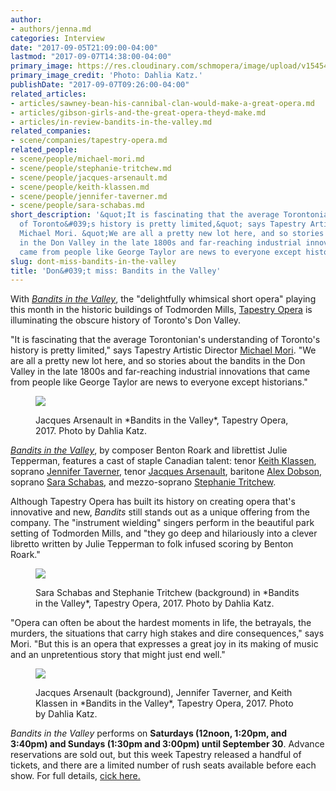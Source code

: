 ```yaml
---
author:
- authors/jenna.md
categories: Interview
date: "2017-09-05T21:09:00-04:00"
lastmod: "2017-09-07T14:38:00-04:00"
primary_image: https://res.cloudinary.com/schmopera/image/upload/v1545409169/media/webhook-uploads/1504710369930/2017-09-06---Bandits-photobyDahliaKatz-1318.jpg.jpg
primary_image_credit: 'Photo: Dahlia Katz.'
publishDate: "2017-09-07T09:26:00-04:00"
related_articles:
- articles/sawney-bean-his-cannibal-clan-would-make-a-great-opera.md
- articles/gibson-girls-and-the-great-opera-theyd-make.md
- articles/in-review-bandits-in-the-valley.md
related_companies:
- scene/companies/tapestry-opera.md
related_people:
- scene/people/michael-mori.md
- scene/people/stephanie-tritchew.md
- scene/people/jacques-arsenault.md
- scene/people/keith-klassen.md
- scene/people/jennifer-taverner.md
- scene/people/sara-schabas.md
short_description: '&quot;It is fascinating that the average Torontonian&#039;s understanding
  of Toronto&#039;s history is pretty limited,&quot; says Tapestry Artistic Director
  Michael Mori. &quot;We are all a pretty new lot here, and so stories about the bandits
  in the Don Valley in the late 1800s and far-reaching industrial innovations that
  came from people like George Taylor are news to everyone except historians.&quot;'
slug: dont-miss-bandits-in-the-valley
title: 'Don&#039;t miss: Bandits in the Valley'
---
```


With [*Bandits in the Valley*](https://tapestryopera.com/bandits-in-the-valley/), the "delightfully whimsical short opera" playing this month in the historic buildings of Todmorden Mills, [Tapestry Opera](/scene/companies/tapestry-opera/) is illuminating the obscure history of Toronto's Don Valley.

"It is fascinating that the average Torontonian's understanding of Toronto's history is pretty limited," says Tapestry Artistic Director [Michael Mori](/scene/people/michael-mori/). "We are all a pretty new lot here, and so stories about the bandits in the Don Valley in the late 1800s and far-reaching industrial innovations that came from people like George Taylor are news to everyone except historians."

<figure data-type="image">

![](https://res.cloudinary.com/schmopera/image/upload/v1545409169/media/webhook-uploads/1504710464298/2017-09-06---Bandits-photobyDahliaKatz-1442.jpg.jpg)
<figcaption>Jacques Arsenault in *Bandits in the Valley*, Tapestry Opera, 2017. Photo by Dahlia Katz.</figcaption>
</figure>

[*Bandits in the Valley*](https://tapestryopera.com/bandits-in-the-valley/), by composer Benton Roark and librettist Julie Tepperman, features a cast of staple Canadian talent: tenor [Keith Klassen](/scene/people/keith-klassen/), soprano [Jennifer Taverner](/spotlight-on-jennifer-taverner/), tenor [Jacques Arsenault](/spotlight-on-jacques-arsenault/), baritone [Alex Dobson](/scene/people/alexander-dobson/), soprano [Sara Schabas](/authors/sara-schabas/), and mezzo-soprano [Stephanie Tritchew](/spotlight-on-stephanie-tritchew/).

Although Tapestry Opera has built its history on creating opera that's innovative and new, *Bandits* still stands out as a unique offering from the company. The "instrument wielding" singers perform in the beautiful park setting of Todmorden Mills, and "they go deep and hilariously into a clever libretto written by Julie Tepperman to folk infused scoring by Benton Roark."

<figure data-type="image">

![](https://res.cloudinary.com/schmopera/image/upload/v1545409169/media/webhook-uploads/1504710530334/2017-08-06---Bandits-photobyDahliaKatz-1487.jpg.jpg)
<figcaption>Sara Schabas and Stephanie Tritchew (background) in *Bandits in the Valley*, Tapestry Opera, 2017. Photo by Dahlia Katz.</figcaption>
</figure>

"Opera can often be about the hardest moments in life, the betrayals, the murders, the situations that carry high stakes and dire consequences," says Mori. "But this is an opera that expresses a great joy in its making of music and an unpretentious story that might just end well."

<figure data-type="image">

![](https://res.cloudinary.com/schmopera/image/upload/v1545409169/media/webhook-uploads/1504710538591/2017-09-06---Bandits-photobyDahliaKatz-1589.jpg.jpg)
<figcaption>Jacques Arsenault (background), Jennifer Taverner, and Keith Klassen in *Bandits in the Valley*, Tapestry Opera, 2017. Photo by Dahlia Katz.</figcaption>
</figure>

*Bandits in the Valley* performs on **Saturdays (12noon, 1:20pm, and 3:40pm) and Sundays (1:30pm and 3:00pm) until September 30**. Advance reservations are sold out, but this week Tapestry released a handful of tickets, and there are a limited number of rush seats available before each show. For full details, [cick here.](https://tapestryopera.com/bandits-in-the-valley/)
